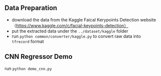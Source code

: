 ## Data Preparation
- download the data from the Kaggle Faical Kerypoints Detection website（https://www.kaggle.com/c/facial-keypoints-detection）
- put the extracted data under the `../dataset/kaggle` folder
- run `python common/converter/kaggle.py` to convert raw data into `tfrecord` format

## CNN Regressor Demo
run `python demo_cnn.py`
